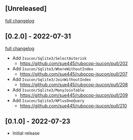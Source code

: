 ## [Unreleased]
[full changelog](http://github.com/sue445/rubocop-isucon/compare/v0.2.0...main)

## [0.2.0] - 2022-07-31
[full changelog](http://github.com/sue445/rubocop-isucon/compare/v0.1.0...v0.2.0)

* Add `Isucon/Sqlite3/SelectAsterisk`
  * https://github.com/sue445/rubocop-isucon/pull/202
* Add `Isucon/Sqlite3/WhereWithoutIndex`
  * https://github.com/sue445/rubocop-isucon/pull/207
* Add `Isucon/Sqlite3/JoinWithoutIndex`
  * https://github.com/sue445/rubocop-isucon/pull/208
* Add `Isucon/Sqlite3/ManyJoinTable`
  * https://github.com/sue445/rubocop-isucon/pull/209
* Add `Isucon/Sqlite3/NPlusOneQuery`
  * https://github.com/sue445/rubocop-isucon/pull/210

## [0.1.0] - 2022-07-23

- Initial release

